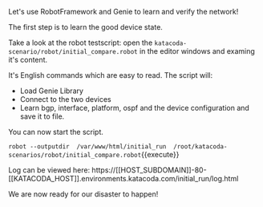 Let's use RobotFramework and Genie to learn and verify the network!

The first step is to learn the good device state.

Take a look at the robot testscript: open the
`katacoda-scenario/robot/initial_compare.robot` in the editor windows and
examing it's content.

It's English commands which are easy to read. The script will:

* Load Genie Library
* Connect to the two devices
* Learn bgp, interface, platform, ospf and the device configuration and save it to file.

You can now start the script.

`robot --outputdir  /var/www/html/initial_run  /root/katacoda-scenarios/robot/initial_compare.robot`{{execute}}

Log can be viewed here: https://[[HOST_SUBDOMAIN]]-80-[[KATACODA_HOST]].environments.katacoda.com/initial_run/log.html

We are now ready for our disaster to happen!
